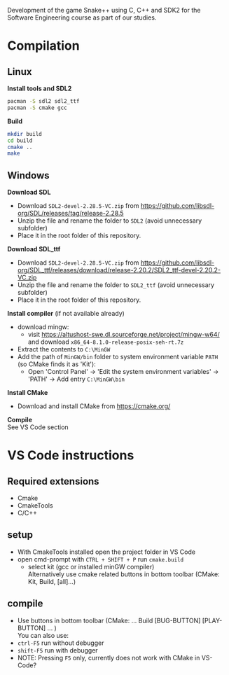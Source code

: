 Development of the game Snake++ using C, C++ and SDK2 for the Software Engineering course as part of our studies.

# Compilation

## Linux
**Install tools and SDL2**
```bash
pacman -S sdl2 sdl2_ttf
pacman -S cmake gcc
```
**Build**
```bash
mkdir build
cd build
cmake ..
make
```

## Windows
**Download SDL**
- Download  `SDL2-devel-2.28.5-VC.zip` from https://github.com/libsdl-org/SDL/releases/tag/release-2.28.5
- Unzip the file and rename the folder to `SDL2` (avoid unnecessary subfolder)
- Place it in the root folder of this repository.  

**Download SDL_ttf**
- Download  `SDL2-devel-2.28.5-VC.zip` from https://github.com/libsdl-org/SDL_ttf/releases/download/release-2.20.2/SDL2_ttf-devel-2.20.2-VC.zip
- Unzip the file and rename the folder to `SDL2_ttf` (avoid unnecessary subfolder)
- Place it in the root folder of this repository.  


**Install compiler** (if not available already)  
- download mingw:
    - visit https://altushost-swe.dl.sourceforge.net/project/mingw-w64/
    and download `x86_64-8.1.0-release-posix-seh-rt.7z`
- Extract the contents to `C:\MinGW`
- Add the path of `MinGW/bin` folder to system environment variable `PATH` (so CMake finds it as 'Kit'):
    - Open 'Control Panel' -> 'Edit the system environment variables' -> 'PATH' -> Add entry `C:\MinGW\bin` 
 
**Install CMake**
- Download and install CMake from https://cmake.org/  

**Compile**  
See VS Code section



# VS Code instructions
## Required extensions
- Cmake 
- CmakeTools
- C/C++

## setup
- With CmakeTools installed open the project folder in VS Code
- open cmd-prompt with `CTRL + SHIFT + P` run `cmake.build`
    - select kit (gcc or installed minGW compiler)  
Alternatively use cmake related buttons in bottom toolbar (CMake: Kit, Build, [all]...)

## compile
- Use buttons in bottom toolbar (CMake: ... Build [BUG-BUTTON] [PLAY-BUTTON] ... )  
You can also use:
- `ctrl-F5` run without debugger
- `shift-F5` run with debugger
- NOTE: Pressing `F5` only, currently does not work with CMake in VS-Code?

